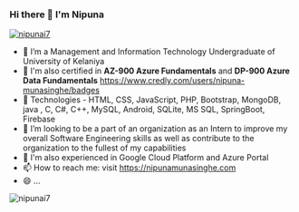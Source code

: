 ### Hi there 👋 I'm Nipuna

<p align="left"> <a href="https://github.com/ryo-ma/github-profile-trophy"><img src="https://github-profile-trophy.vercel.app/?username=nipunai7" alt="nipunai7" /></a> </p>

- 🔭  I’m a Management and Information Technology Undergraduate of University of Kelaniya
- 📄 I'm also certified in **AZ-900 Azure Fundamentals** and **DP-900 Azure Data Fundamentals** https://www.credly.com/users/nipuna-munasinghe/badges 
- 🌱 Technologies - HTML, CSS, JavaScript, PHP, Bootstrap, MongoDB, java , C, C#, C++, MySQL, Android, SQLite, MS SQL, SpringBoot, Firebase
- 🤔 I’m looking to be a part of an organization as an Intern to improve my overall Software Engineering skills as well as contribute to the organization to the fullest of my capabilities
- 💬 I'm also experienced in Google Cloud Platform and Azure Portal
- 📫 How to reach me: visit https://nipunamunasinghe.com
- 😄 ...

<p><img align="center" src="https://github-readme-stats.vercel.app/api/top-langs?username=nipunai7&show_icons=true&locale=en&layout=compact" alt="nipunai7" /></p>
